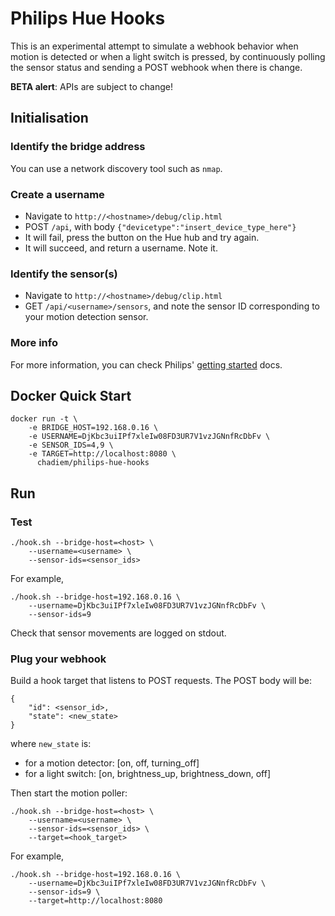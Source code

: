 # Philips Hue Hooks

This is an experimental attempt to simulate a webhook behavior when motion is detected or when a light switch is pressed, by continuously polling the sensor status and sending a POST webhook when there is change.

**BETA alert**: APIs are subject to change!

## Initialisation

### Identify the bridge address
You can use a network discovery tool such as `nmap`.

### Create a username
- Navigate to `http://<hostname>/debug/clip.html`
- POST `/api`, with body `{"devicetype":"insert_device_type_here"}`
- It will fail, press the button on the Hue hub and try again.
- It will succeed, and return a username. Note it.

### Identify the sensor(s)
- Navigate to `http://<hostname>/debug/clip.html`
- GET `/api/<username>/sensors`, and note the sensor ID corresponding to your motion detection sensor.

### More info
For more information, you can check Philips' [getting started](https://www.developers.meethue.com/documentation/getting-started) docs.

## Docker Quick Start

```
docker run -t \
    -e BRIDGE_HOST=192.168.0.16 \
    -e USERNAME=DjKbc3uiIPf7xleIw08FD3UR7V1vzJGNnfRcDbFv \
    -e SENSOR_IDS=4,9 \
    -e TARGET=http://localhost:8080 \
      chadiem/philips-hue-hooks
```

## Run

### Test
```
./hook.sh --bridge-host=<host> \
    --username=<username> \
    --sensor-ids=<sensor_ids>
```

For example,

```
./hook.sh --bridge-host=192.168.0.16 \
    --username=DjKbc3uiIPf7xleIw08FD3UR7V1vzJGNnfRcDbFv \
    --sensor-ids=9
```

Check that sensor movements are logged on stdout.

### Plug your webhook

Build a hook target that listens to POST requests. The POST body will be:
```
{
    "id": <sensor_id>,
    "state": <new_state>
}
```

where `new_state` is:
- for a motion detector: [on, off, turning_off]
- for a light switch: [on, brightness_up, brightness_down, off]


Then start the motion poller:
```
./hook.sh --bridge-host=<host> \
    --username=<username> \
    --sensor-ids=<sensor_ids> \
    --target=<hook_target>
```

For example,

```
./hook.sh --bridge-host=192.168.0.16 \
    --username=DjKbc3uiIPf7xleIw08FD3UR7V1vzJGNnfRcDbFv \
    --sensor-ids=9 \
    --target=http://localhost:8080
```